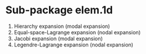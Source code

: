 Sub-package elem.1d
===================

1. Hierarchy expansion (modal expansion)
2. Equal-space-Lagrange expansion (nodal expansion)
3. Jacobi expansion (modal expansion)
4. Legendre-Lagrange expansion (nodal expansion)
